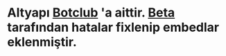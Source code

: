# Altyapı [Botclub](https://discord.gg/6EFd3z6A8k) 'a aittir. [Beta](https://discord.com/users/780891365063917572) tarafından hatalar fixlenip embedlar eklenmiştir.

